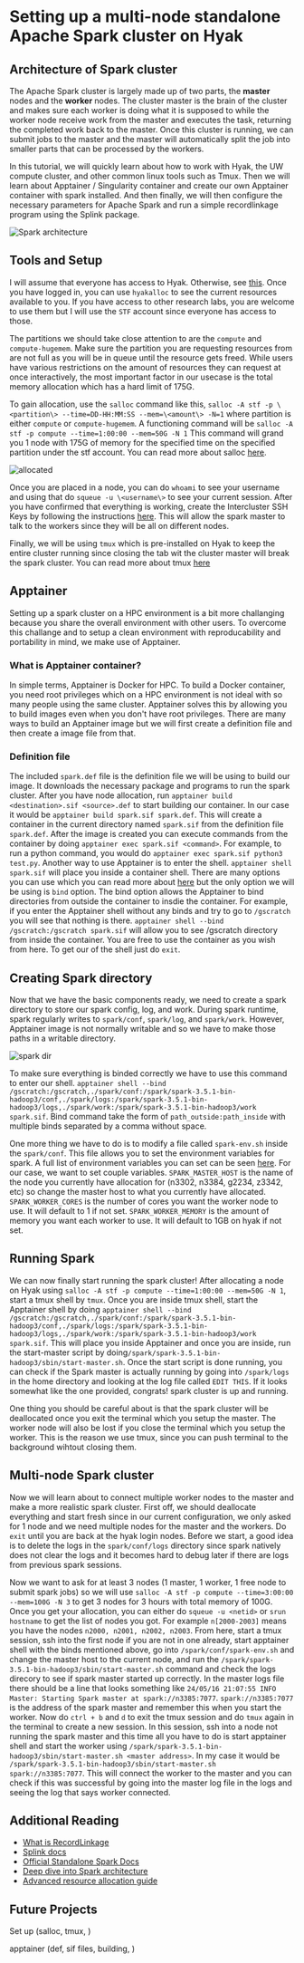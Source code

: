 # Setting up a multi-node standalone Apache Spark cluster on Hyak

## Architecture of Spark cluster

The Apache Spark cluster is largely made up of two parts, the **master** nodes and the **worker** nodes. The cluster master is the brain of the cluster and makes sure each worker is doing what it is supposed to while the worker node receive work from the master and executes the task, returning the completed work back to the master. Once this cluster is running, we can submit jobs to the master and the master will automatically split the job into smaller parts that can be processed by the workers.

In this tutorial, we will quickly learn about how to work with Hyak, the UW compute cluster, and other common linux tools such as Tmux. Then we will learn about Apptainer / Singularity container and create our own Apptainer container with spark installed. And then finally, we will then configure the necessary parameters for Apache Spark and run a simple recordlinkage program using the Splink package.

![Spark architecture](img/spark_architecture.png)
## Tools and Setup

I will assume that everyone has access to Hyak. Otherwise, see [this](https://hyak.uw.edu/docs/account-creation). Once you have logged in, you can use `hyakalloc` to see the current resources available to you. If you have access to other research labs, you are welcome to use them but I will use the `STF` account since everyone has access to those.

The partitions we should take close attention to are the `compute` and `compute-hugemem`. Make sure the partition you are requesting resources from are not full as you will be in queue until the resource gets freed. While users have various restrictions on the amount of resources they can request at once interactively, the most important factor in our usecase is the total memory allocation which has a hard limit of 175G.

To gain allocation, use the `salloc` command like this, `salloc -A stf -p \<partition\> --time=DD-HH:MM:SS --mem=\<amount\> -N=1` where partition is either `compute` or `compute-hugemem`. A functioning command will be `salloc -A stf -p compute --time=1:00:00 --mem=50G -N 1` This command will grand you 1 node with 175G of memory for the specified time on the specified partition under the stf account. You can read more about salloc [here](https://slurm.schedmd.com/salloc.html).

![allocated](img\allocated.png)

Once you are placed in a node, you can do `whoami` to see your username and using that do `squeue -u \<username\>` to see your current session. After you have confirmed that everything is working, create the Intercluster SSH Keys by following the instructions [here](https://hyak.uw.edu/docs/setup/intracluster-keys). This will allow the spark master to talk to the workers since they will be all on different nodes.

Finally, we will be using `tmux` which is pre-installed on Hyak to keep the entire cluster running since closing the tab wit the cluster master will break the spark cluster. You can read more about tmux [here](https://www.howtogeek.com/671422/how-to-use-tmux-on-linux-and-why-its-better-than-screen/)

## Apptainer

Setting up a spark cluster on a HPC environment is a bit more challanging because you share the overall environment with other users. To overcome this challange and to setup a clean environment with reproducability and portability in mind, we make use of Apptainer.

### What is Apptainer container?

In simple terms, Apptainer is Docker for HPC. To build a Docker container, you need root privileges which on a HPC environment is not ideal with so many people using the same cluster. Apptainer solves this by allowing you to build images even when you don't have root privileges. There are many ways to build an Apptainer image but we will first create a definition file and then create a image file from that.

### Definition file

The included `spark.def` file is the definition file we will be using to build our image. It downloads the necessary package and programs to run the spark cluster. After you have node allocation, run `apptainer build <destination>.sif <source>.def` to start building our container. In our case it would be `apptainer build spark.sif spark.def`. This will create a container in the current directory named `spark.sif` from the definition file `spark.def`. After the image is created you can execute commands from the container by doing `apptainer exec spark.sif <command>`. For example, to run a python command, you would do `apptainer exec spark.sif python3 test.py`. Another way to use Apptainer is to enter the shell. `apptainer shell spark.sif` will place you inside a container shell. There are many options you can use which you can read more about [here](https://apptainer.org/docs/user/main/cli/apptainer_shell.html) but the only option we will be using is `bind` option. The bind option allows the Apptainer to bind directories from outside the container to insdie the container. For example, if you enter the Apptainer shell without any binds and try to go to `/gscratch` you will see that nothing is there. `apptainer shell --bind /gscratch:/gscratch spark.sif` will allow you to see /gscratch directory from inside the container. You are free to use the container as you wish from here. To get our of the shell just do `exit`.

## Creating Spark directory

Now that we have the basic components ready, we need to create a spark directory to store our spark config, log, and work. During spark runtime, spark regularly writes to `spark/conf`, `spark/log`, and `spark/work`. However, Apptainer image is not normally writable and so we have to make those paths in a writable directory.

![spark dir](img/spark_dir.png)

To make sure everything is binded correctly we have to use this command to enter our shell. `apptainer shell --bind /gscratch:/gscratch,./spark/conf:/spark/spark-3.5.1-bin-hadoop3/conf,./spark/logs:/spark/spark-3.5.1-bin-hadoop3/logs,./spark/work:/spark/spark-3.5.1-bin-hadoop3/work spark.sif`. Bind command take the form of `path_outside:path_inside` with multiple binds separated by a comma without space.

One more thing we have to do is to modify a file called `spark-env.sh` inside the `spark/conf`. This file allows you to set the environment variables for spark. A full list of environment variables you can set can be seen [here](https://spark.apache.org/docs/latest/spark-standalone.html). For our case, we want to set couple variables. `SPARK_MASTER_HOST` is the name of the node you currently have allocation for (n3302, n3384, g2234, z3342, etc) so change the master host to what you currently have allocated. `SPARK_WORKER_CORES` is the number of cores you want the worker node to use. It will default to 1 if not set. `SPARK_WORKER_MEMORY` is the amount of memory you want each worker to use. It will default to 1GB on hyak if not set.

## Running Spark

We can now finally start running the spark cluster! After allocating a node on Hyak using `salloc -A stf -p compute --time=1:00:00 --mem=50G -N 1`, start a tmux shell by `tmux`. Once you are inside tmux shell, start the Apptainer shell by doing `apptainer shell --bind /gscratch:/gscratch,./spark/conf:/spark/spark-3.5.1-bin-hadoop3/conf,./spark/logs:/spark/spark-3.5.1-bin-hadoop3/logs,./spark/work:/spark/spark-3.5.1-bin-hadoop3/work spark.sif`. This will place you inside Apptainer and once you are inside, run the start-master script by doing`/spark/spark-3.5.1-bin-hadoop3/sbin/start-master.sh`. Once the start script is done running, you can check if the Spark master is actually running by going into `/spark/logs` in the home directory and looking at the log file called `EDIT THIS`. If it looks somewhat like the one provided, congrats! spark cluster is up and running.

One thing you should be careful about is that the spark cluster will be deallocated once you exit the terminal which you setup the master. The worker node will also be lost if you close the terminal which you setup the worker. This is the reason we use tmux, since you can push terminal to the background wihtout closing them.

## Multi-node Spark cluster

Now we will learn about to connect multiple worker nodes to the master and make a more realistic spark cluster. First off, we should deallocate everything and start fresh since in our current configuration, we only asked for 1 node and we need multiple nodes for the master and the workers. Do `exit` until you are back at the hyak login nodes. Before we start, a good idea is to delete the logs in the `spark/conf/logs` directory since spark natively does not clear the logs and it becomes hard to debug later if there are logs from previous spark sessions.

Now we want to ask for at least 3 nodes (1 master, 1 worker, 1 free node to submit spark jobs) so we will use `salloc -A stf -p compute --time=3:00:00 --mem=100G -N 3` to get 3 nodes for 3 hours with total memory of 100G. Once you get your allocation, you can either do `squeue -u <netid>` or `srun hostname` to get the list of nodes you got. For example `n[2000-2003]` means you have the nodes `n2000, n2001, n2002, n2003`. From here, start a tmux session, ssh into the first node if you are not in one already, start apptainer shell with the binds mentioned above, go into `/spark/conf/spark-env.sh` and change the master host to the current node, and run the `/spark/spark-3.5.1-bin-hadoop3/sbin/start-master.sh` command and check the logs direcory to see if spark master started up correctly. In the master logs file there should be a line that looks something like `24/05/16 21:07:55 INFO Master: Starting Spark master at spark://n3385:7077`. `spark://n3385:7077` is the address of the spark master and remember this when you start the worker. Now do `ctrl + b` and `d` to exit the tmux session and do `tmux` again in the terminal to create a new session. In this session, ssh into a node not running the spark master and this time all you have to do is start apptainer shell and start the worker using `/spark/spark-3.5.1-bin-hadoop3/sbin/start-master.sh <master address>`. In my case it would be `/spark/spark-3.5.1-bin-hadoop3/sbin/start-master.sh spark://n3385:7077`. This will connect the worker to the master and you can check if this was successful by going into the master log file in the logs and seeing the log that says worker connected.

## Additional Reading

* [What is RecordLinkage](https://www.ncbi.nlm.nih.gov/pmc/articles/PMC5005943/#:~:text=For%20example%2C%20in%20a%20longitudinal,possibly%20non%2Dunique%2C%20keys.)
* [Splink docs](https://moj-analytical-services.github.io/splink/index.html)
* [Official Standalone Spark Docs](https://spark.apache.org/docs/latest/spark-standalone.html)
* [Deep dive into Spark architecture](https://medium.com/@amitjoshi7/spark-architecture-a-deep-dive-2480ef45f0be#:~:text=Cluster%20mode%20is%20probably%20the,addition%20to%20the%20executor%20processes.)
* [Advanced resource allocation guide](https://medium.com/@badwaik.ojas/spark-cluster-creation-things-to-consider-cf0cb9f33f1c)

## Future Projects

Set up (salloc, tmux, )

apptainer (def, sif files, building, )
